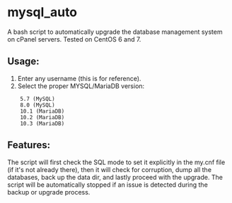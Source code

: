 # mysql_auto

A bash script to automatically upgrade the database management system on cPanel servers. Tested on CentOS 6 and 7.


## Usage:

1. Enter any username (this is for reference).
2. Select the proper MYSQL/MariaDB version:
```
    5.7 (MySQL)
    8.0 (MySQL)
    10.1 (MariaDB)
    10.2 (MariaDB)
    10.3 (MariaDB)
```

## Features:

The script will first check the SQL mode to set it explicitly in the my.cnf file (if it's not already there), then it will check for corruption, dump all the databases, back up the data dir, and lastly proceed with the upgrade. The script will be automatically stopped if an issue is detected during the backup or upgrade process. 
